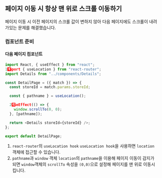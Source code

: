 ## 페이지 이동 시 항상 맨 위로 스크롤 이동하기

페이지 이동 시 이전 페이지의 스크롤 값이 변하지 않아 다음 페이지에도 스크롤이 내려가있는 문제를 해결했습니다.

### 컴포넌트 준비

#### 다음 페이지 컴포넌트

```javascript
import React, { useEffect } from "react";
1️⃣import { useLocation } from "react-router";
import Details from "../components/Details";

const DetailPage = ({ match }) => {
  const storeId = match.params.storeId;

  const { pathname } = useLocation();

  2️⃣useEffect(() => {
    window.scrollTo(0, 0);
  }, [pathname]);

  return <Details storeId={storeId} />;
};

export default DetailPage;
```

1. `react-router`의 `useLocation hook`
   `useLocation hook`을 사용하면 `location` 객체에 접근할 수 있습니다.
2. `pathname`과 `window` 객체
   `location`의 `pathname`을 이용해 페이지 이동이 감지가 되면 `window`객체의 `scrollTo` 속성을 `(0,0)`으로 설정해 페이지를 맨 위로 이동시킵니다.

